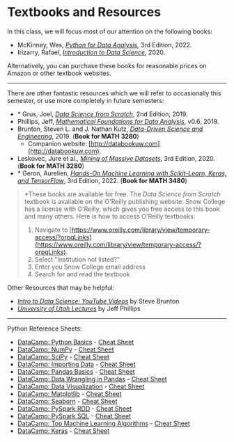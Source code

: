 # Textbooks and Resources
In this class, we will focus most of our attention on the following books:

* McKinney, Wes, [*Python for Data Analysis*](https://wesmckinney.com/book/), 3rd Edition, 2022.
* Irizarry, Rafael, [*Introduction to Data Science*](https://rafalab.dfci.harvard.edu/dsbook-part-1/), 2020.

<!--![https://learning.oreilly.com/covers/urn:orm:book:9781492041122/200w/](https://learning.oreilly.com/library/view/data-science-from/9781492041122/) ![https://mathfordata.github.io/assets/images/MathForData.png](https://mathfordata.github.io/) ![https://wesmckinney.com/book/images/cover.png](https://wesmckinney.com/book/)-->

Alternatively, you can purchase these books for reasonable prices on Amazon or other textbook websites.

-----
There are other fantastic resources which we will refer to occasionally this semester, or use more completely in future semesters:
* \* Grus, Joel, [*Data Science from Scratch*](https://learning.oreilly.com/library/view/data-science-from/9781492041122/), 2nd Edition, 2019.
* Phillips, Jeff, [*Mathematical Foundations for Data Analysis*](https://mathfordata.github.io/), v0.6, 2019.
* Brunton, Steven L. and J. Nathan Kutz, [*Data-Driven Science and Engineering*](http://databookuw.com/databook.pdf), 2019. (__Book for MATH 3280__)
  * Companion website: [http://databookuw.com](http://databookuw.com).
* Leskovec, Jure et al., [*Mining of Massive Datasets*](http://www.mmds.org/), 3rd Edition, 2020. (__Book for MATH 3280__)
* \* Geron, Aurelien, [*Hands-On Machine Learning with Scikit-Learn, Keras, and TensorFlow*](https://learning.oreilly.com/library/view/hands-on-machine-learning/9781098125967/), 3rd Edition, 2022. (__Book for MATH 3480__)
<!--![http://databookuw.com/files/stacks-image-5bffc53-882x1200.png](http://databookuw.com/databook.pdf) ![https://m.media-amazon.com/images/I/61esnXkNFvL.jpg](http://www.mmds.org/) ![https://learning.oreilly.com/covers/urn:orm:book:9781492032632/200w/](https://learning.oreilly.com/library/view/hands-on-machine-learning/9781492032632/) -->

> \*These books are available for free. The *Data Science from Scratch* textbook is available on the O'Reilly publishing website. Snow College has a license with O'Reilly, which gives you free access to this book and many others. Here is how to access O'Reilly textbooks:
> 1. Navigate to [https://www.oreilly.com/library/view/temporary-access/?orpqLinks](https://www.oreilly.com/library/view/temporary-access/?orpqLinks).
> 2. Select "Institution not listed?"
> 3. Enter you Snow College email address
> 4. Search for and read the textbook

Other Resources that may be helpful:
* [*Intro to Data Science: YouTube Videos*](https://www.youtube.com/playlist?list=PLMrJAkhIeNNQV7wi9r7Kut8liLFMWQOXn) by Steve Brunton
* [*University of Utah Lectures*](https://www.cs.utah.edu/~jeffp/teaching/FoDA-2021/FoDA.html) by Jeff Phillips

-----
Python Reference Sheets:
* [DataCamp: Python Basics](https://www.datacamp.com/cheat-sheet/python-for-data-science-a-cheat-sheet-for-beginners) - [Cheat Sheet](http://datacamp-community-prod.s3.amazonaws.com/0eff0330-e87d-4c34-88d5-73e80cb955f2)
* [DataCamp: NumPy](https://www.datacamp.com/cheat-sheet/numpy-cheat-sheet-data-analysis-in-python) - [Cheat Sheet](http://datacamp-community-prod.s3.amazonaws.com/ba1fe95a-8b70-4d2f-95b0-bc954e9071b0)
* [DataCamp: SciPy](https://www.datacamp.com/cheat-sheet/scipy-cheat-sheet-linear-algebra-in-python) - [Cheat Sheet](http://datacamp-community-prod.s3.amazonaws.com/dfdb6d58-e044-4b38-bab3-5de0b825909b)
* [DataCamp: Importing Data](https://www.datacamp.com/cheat-sheet/importing-data-in-python-cheat-sheet) - [Cheat Sheet](http://datacamp-community-prod.s3.amazonaws.com/72e88aa1-b4f2-4658-9d86-15becf8263df)
* [DataCamp: Pandas Basics](https://www.datacamp.com/cheat-sheet/pandas-cheat-sheet-for-data-science-in-python) - [Cheat Sheet](http://datacamp-community-prod.s3.amazonaws.com/f04456d7-8e61-482f-9cc9-da6f7f25fc9b)
* [DataCamp: Data Wrangling in Pandas](https://www.datacamp.com/cheat-sheet/pandas-cheat-sheet-data-wrangling-in-python) - [Cheat Sheet](http://datacamp-community-prod.s3.amazonaws.com/d4efb29b-f9c6-4f1c-8c98-6f568d88b48f)
* [DataCamp: Data Visualization](https://www.datacamp.com/cheat-sheet/data-viz-cheat-sheet) - [Cheat Sheet](https://s3.amazonaws.com/assets.datacamp.com/email/other/Data+Visualizations+-+DataCamp.pdf)
* [DataCamp: Matplotlib](https://www.datacamp.com/cheat-sheet/matplotlib-cheat-sheet-plotting-in-python) - [Cheat Sheet](http://datacamp-community-prod.s3.amazonaws.com/e1a8f39d-71ad-4d13-9a6b-618fe1b8c9e9)
* [DataCamp: Seaborn](https://www.datacamp.com/cheat-sheet/python-seaborn-cheat-sheet) - [Cheat Sheet](http://datacamp-community-prod.s3.amazonaws.com/263130e2-2c92-4348-a356-9ed9b5034247)
* [DataCamp: PySpark RDD](https://www.datacamp.com/cheat-sheet/pyspark-cheat-sheet-spark-in-python) - [Cheat Sheet](http://datacamp-community-prod.s3.amazonaws.com/acfa4325-1d43-4542-8ce4-bea2d287db10)
* [DataCamp: PySpark SQL](https://www.datacamp.com/cheat-sheet/pyspark-cheat-sheet-spark-dataframes-in-python) - [Cheat Sheet](https://www.datacamp.com/cheat-sheet/pyspark-cheat-sheet-spark-dataframes-in-python)
* [DataCamp: Top Machine Learning Algorithms](https://www.datacamp.com/cheat-sheet/machine-learning-cheat-sheet) - [Cheat Sheet](https://s3.amazonaws.com/assets.datacamp.com/email/other/ML+Cheat+Sheet_2.pdf)
* [DataCamp: Keras](https://www.datacamp.com/cheat-sheet/keras-cheat-sheet-neural-networks-in-python) - [Cheat Sheet](https://res.cloudinary.com/dyd911kmh/image/upload/v1660903348/Keras_Cheat_Sheet_gssmi8.pdf)